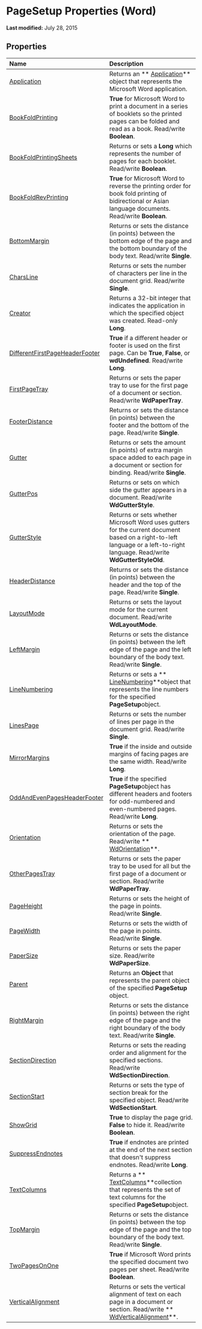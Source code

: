 
# PageSetup Properties (Word)

 **Last modified:** July 28, 2015


## Properties



|**Name**|**Description**|
|:-----|:-----|
| [Application](493943cb-cbdd-1d3f-4383-515234199b41.md)|Returns an  ** [Application](d1cf6f8f-4e88-bf01-93b4-90a83f79cb44.md)** object that represents the Microsoft Word application.|
| [BookFoldPrinting](05bed9bc-5a93-9978-6faf-3fbc6d7239a3.md)| **True** for Microsoft Word to print a document in a series of booklets so the printed pages can be folded and read as a book. Read/write **Boolean**.|
| [BookFoldPrintingSheets](88431024-42a0-d92e-a62b-eeaedbe0c945.md)|Returns or sets a  **Long** which represents the number of pages for each booklet. Read/write **Boolean**.|
| [BookFoldRevPrinting](3d6db95a-1c2d-424f-f704-ed7d1c05895c.md)| **True** for Microsoft Word to reverse the printing order for book fold printing of bidirectional or Asian language documents. Read/write **Boolean**.|
| [BottomMargin](2633c609-3f16-583b-ba80-dddf4dcd8b71.md)|Returns or sets the distance (in points) between the bottom edge of the page and the bottom boundary of the body text. Read/write  **Single**.|
| [CharsLine](7539359a-aecd-0676-7e93-3e00cc2bf461.md)|Returns or sets the number of characters per line in the document grid. Read/write  **Single**.|
| [Creator](5b21e35c-aac4-3eef-3aa2-718e47417d56.md)|Returns a 32-bit integer that indicates the application in which the specified object was created. Read-only  **Long**.|
| [DifferentFirstPageHeaderFooter](50664181-4a3b-1b68-98e2-558fa9ee538e.md)| **True** if a different header or footer is used on the first page. Can be **True**,  **False**, or  **wdUndefined**. Read/write  **Long**.|
| [FirstPageTray](60e26cae-2543-adc4-916f-0a0249179990.md)|Returns or sets the paper tray to use for the first page of a document or section. Read/write  **WdPaperTray**.|
| [FooterDistance](0c3fda7d-be19-982c-b54e-34905be189d1.md)|Returns or sets the distance (in points) between the footer and the bottom of the page. Read/write  **Single**.|
| [Gutter](ec16576d-1b77-543e-aa8a-b52457f56675.md)|Returns or sets the amount (in points) of extra margin space added to each page in a document or section for binding. Read/write  **Single**.|
| [GutterPos](71027b04-e01b-e826-c0ae-39ca3c33182a.md)|Returns or sets on which side the gutter appears in a document. Read/write  **WdGutterStyle**.|
| [GutterStyle](cf2dafc3-1f08-d60d-830b-80ee921ee4cd.md)|Returns or sets whether Microsoft Word uses gutters for the current document based on a right-to-left language or a left-to-right language. Read/write  **WdGutterStyleOld**.|
| [HeaderDistance](fee422f6-ecf0-0470-2845-b8694636a76e.md)|Returns or sets the distance (in points) between the header and the top of the page. Read/write  **Single**.|
| [LayoutMode](9b5eb10a-0d90-5330-8738-f70efbae39fe.md)|Returns or sets the layout mode for the current document. Read/write  **WdLayoutMode**.|
| [LeftMargin](873d6cf2-da9f-5d88-314f-9820284a54ee.md)|Returns or sets the distance (in points) between the left edge of the page and the left boundary of the body text. Read/write  **Single**.|
| [LineNumbering](acdf1ef4-baaa-aa22-b7a1-81e89d1cebfa.md)|Returns or sets a  ** [LineNumbering](a2dd1278-c7dd-af4c-be32-1daded5556d6.md)**object that represents the line numbers for the specified  **PageSetup**object.|
| [LinesPage](e063f2e4-d7de-48b4-15b0-db75ca9fb6e4.md)|Returns or sets the number of lines per page in the document grid. Read/write  **Single**.|
| [MirrorMargins](ae7c53d9-7669-fb22-323f-2ad3984e2dfa.md)| **True** if the inside and outside margins of facing pages are the same width. Read/write **Long**.|
| [OddAndEvenPagesHeaderFooter](82b6d6f1-30fe-2946-241a-cdb0077cabf6.md)| **True** if the specified **PageSetup**object has different headers and footers for odd-numbered and even-numbered pages. Read/write  **Long**.|
| [Orientation](7761b95d-b6dc-7f2f-94b9-7e1d45a85498.md)|Returns or sets the orientation of the page. Read/write  ** [WdOrientation](c463b164-1b3a-a784-7725-089050b0f0ec.md)**.|
| [OtherPagesTray](df6a8e6d-2b49-d633-cd2b-5d3099410a73.md)|Returns or sets the paper tray to be used for all but the first page of a document or section. Read/write  **WdPaperTray**.|
| [PageHeight](f1c557af-65d2-96e6-c796-a9af33dc1730.md)|Returns or sets the height of the page in points. Read/write  **Single**.|
| [PageWidth](623bf072-b34b-8b8c-a24f-fe6a0f4073ce.md)|Returns or sets the width of the page in points. Read/write  **Single**.|
| [PaperSize](06431f1b-5484-67c6-8ae8-cace3aa9df62.md)|Returns or sets the paper size. Read/write  **WdPaperSize**.|
| [Parent](0474d296-90a5-3a94-8577-ef188889bac9.md)|Returns an  **Object** that represents the parent object of the specified **PageSetup** object.|
| [RightMargin](abaabc8b-bb3f-fe68-ca35-d06f74d06791.md)|Returns or sets the distance (in points) between the right edge of the page and the right boundary of the body text. Read/write  **Single**.|
| [SectionDirection](c1b2eda5-95e5-1a16-139f-c8815c484c86.md)|Returns or sets the reading order and alignment for the specified sections. Read/write  **WdSectionDirection**.|
| [SectionStart](2fa3d589-82e7-9f9a-7b0e-f8761dd60a9a.md)|Returns or sets the type of section break for the specified object. Read/write  **WdSectionStart**.|
| [ShowGrid](650613c9-0b98-8552-0a6d-c82dd2613700.md)| **True** to display the page grid. **False** to hide it. Read/write **Boolean**.|
| [SuppressEndnotes](be1a8712-8763-646f-6126-30fa0056f159.md)| **True** if endnotes are printed at the end of the next section that doesn't suppress endnotes. Read/write **Long**.|
| [TextColumns](85fb6b50-1c2e-a96e-e56d-3a1caacaabc5.md)|Returns a  ** [TextColumns](00b62c93-db7d-00b9-cc84-9a21e427d0cd.md)**collection that represents the set of text columns for the specified  **PageSetup**object.|
| [TopMargin](c7c8d859-e82b-5170-eadb-95a6e5895f83.md)|Returns or sets the distance (in points) between the top edge of the page and the top boundary of the body text. Read/write  **Single**.|
| [TwoPagesOnOne](c9d8edac-1fea-5fdb-a4e2-193920fa89d1.md)| **True** if Microsoft Word prints the specified document two pages per sheet. Read/write **Boolean**.|
| [VerticalAlignment](d21c70de-2f3a-3a33-df3d-e1b0a89314f9.md)|Returns or sets the vertical alignment of text on each page in a document or section. Read/write  ** [WdVerticalAlignment](0c1c76f0-2dc7-4801-74b7-64e983492753.md)**.|
